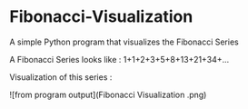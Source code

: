 # Fibonacci-Visualization
A simple Python program that visualizes the Fibonacci Series

A Fibonacci Series looks like :
1+1+2+3+5+8+13+21+34+...

Visualization of this series :

![from program output](Fibonacci Visualization .png)
